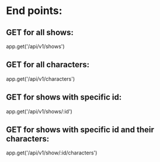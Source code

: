 # End points:

## GET for all shows:
app.get('/api/v1/shows')

## GET for all characters:
app.get('/api/v1/characters')

## GET for shows with specific id:
app.get('/api/v1/shows/:id')

## GET for shows with specific id and their characters:
app.get('/api/v1/show/:id/characters')

